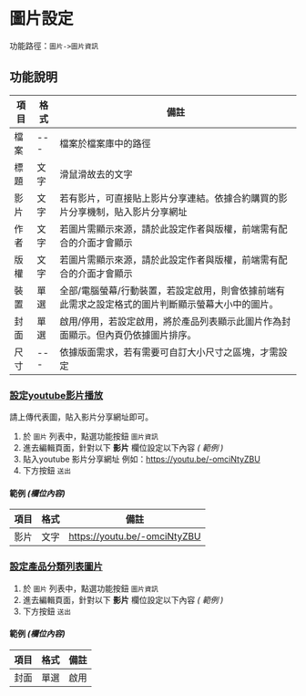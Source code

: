 #  圖片設定

功能路徑：`圖片->圖片資訊`


##  功能說明

| 項目  | 格式 | 備註 |
|---|---|---|
|檔案|---|檔案於檔案庫中的路徑|
|標題|文字|滑鼠滑故去的文字|
|影片|文字|若有影片，可直接貼上影片分享連結。依據合約購買的影片分享機制，貼入影片分享網址|
|作者|文字|若圖片需顯示來源，請於此設定作者與版權，前端需有配合的介面才會顯示|
|版權|文字|若圖片需顯示來源，請於此設定作者與版權，前端需有配合的介面才會顯示|
|裝置|單選|全部/電腦螢幕/行動裝置，若設定啟用，則會依據前端有此需求之設定格式的圖片判斷顯示螢幕大小中的圖片。|
|封面|單選|啟用/停用，若設定啟用，將於產品列表顯示此圖片作為封面顯示。但內頁仍依據圖片排序。|
|尺寸|---|依據版面需求，若有需要可自訂大小尺寸之區塊，才需設定|


### [設定youtube影片播放](/guide/public-pic#設定youtube影片播放)

請上傳代表圖，貼入影片分享網址即可。


1. 於 `圖片` 列表中，點選功能按鈕 `圖片資訊` 
2. 進去編輯頁面，針對以下 **影片** 欄位設定以下內容 _( 範例 )_
3. 貼入youtube 影片分享網址 例如：https://youtu.be/-omciNtyZBU
3. 下方按鈕 `送出`



#### 範例 _(欄位內容)_

| 項目  | 格式 | 備註 |
|---|---|---|
|影片|文字|https://youtu.be/-omciNtyZBU|


### [設定產品分類列表圖片](/guide/public-pic#設定產品分類列表圖片)


1. 於 `圖片` 列表中，點選功能按鈕 `圖片資訊` 
2. 進去編輯頁面，針對以下 **影片** 欄位設定以下內容 _( 範例 )_
3. 下方按鈕 `送出`



#### 範例 _(欄位內容)_

| 項目  | 格式 | 備註 |
|---|---|---|
|封面|單選|啟用|